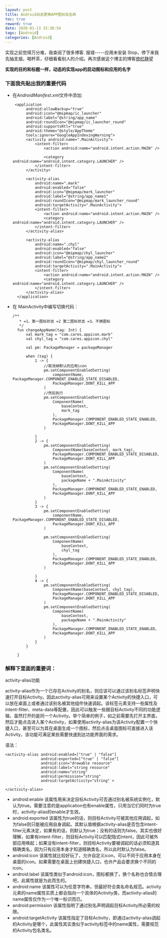 ```yaml
---
layout: post
title: Android动态更换APP图标及名称
toc: true
reward: true
date: 2020-01-13 15:38:54
tags: [Android]
categories: [Android]
---
```

实现之前觉得万分难，我查阅了很多博客.
报错-----应用未安装
Stop，停下来我先抽支烟，喝杯茶，仔细看看别人的介绍。再次感谢这个博主的博客[倚栏静望](https://blog.csdn.net/ozhuimeng123/article/details/92734825)

<!-- more -->
**实现的目的和标题一样，动态的实现app的启动图标和应用的名字**
### 下面我先贴出我的重要代码
* 在*AndroidManifest.xml*文件中添加:
  ```
   <application
        android:allowBackup="true"
        android:icon="@mipmap/ic_launcher"
        android:label="@string/app_name"
        android:roundIcon="@mipmap/ic_launcher_round"
        android:supportsRtl="true"
        android:theme="@style/AppTheme"
        tools:ignore="GoogleAppIndexingWarning">
        <activity android:name=".MainActivity">
            <intent-filter>
                <action android:name="android.intent.action.MAIN" />

                <category android:name="android.intent.category.LAUNCHER" />
            </intent-filter>
        </activity>

        <activity-alias
            android:name=".mark"
            android:enabled="false"
            android:icon="@mipmap/mark_launcher"
            android:label="@string/app_name1"
            android:roundIcon="@mipmap/mark_launcher_round"
            android:targetActivity=".MainActivity">
            <intent-filter>
                <action android:name="android.intent.action.MAIN" />
                <category android:name="android.intent.category.LAUNCHER" />
            </intent-filter>
        </activity-alias>

        <activity-alias
            android:name=".chyl"
            android:enabled="false"
            android:icon="@mipmap/chyl_launcher"
            android:label="@string/app_name2"
            android:roundIcon="@mipmap/chyl_launcher_round"
            android:targetActivity=".MainActivity">
            <intent-filter>
                <action android:name="android.intent.action.MAIN" />
                <category android:name="android.intent.category.LAUNCHER" />
            </intent-filter>
        </activity-alias>
    </application>
    ```
* 在 MainActivity中编写切换代码：
  ```
  /**
     * =1、第一图标状态 =2 第二图标状态 =3、不换图标
     */
    fun changeAppName(tag: Int) {
        val mark_tag = "com.cares.appicon.mark"
        val chyl_tag = "com.cares.appicon.chyl"
        
        val pm: PackageManager = packageManager

        when (tag) {
            1 -> {
                //取消掉默认的应用icon
                pm.setComponentEnabledSetting(
                    componentName, PackageManager.COMPONENT_ENABLED_STATE_DISABLED,
                    PackageManager.DONT_KILL_APP
                )
                //然后执行
                pm.setComponentEnabledSetting(
                    ComponentName(
                        baseContext,
                        mark_tag
                    ),
                    PackageManager.COMPONENT_ENABLED_STATE_ENABLED,
                    PackageManager.DONT_KILL_APP
                )

            }
            2 -> {
                pm.setComponentEnabledSetting(
                    ComponentName(baseContext, mark_tag),
                    PackageManager.COMPONENT_ENABLED_STATE_DISABLED,
                    PackageManager.DONT_KILL_APP
                )
                pm.setComponentEnabledSetting(
                    ComponentName(
                        baseContext,
                        packageName + ".MainActivity"
                    ),
                    PackageManager.COMPONENT_ENABLED_STATE_ENABLED,
                    PackageManager.DONT_KILL_APP
                )
            }
            3 -> {
                pm.setComponentEnabledSetting(
                    componentName, PackageManager.COMPONENT_ENABLED_STATE_DISABLED,
                    PackageManager.DONT_KILL_APP
                )

                pm.setComponentEnabledSetting(
                    ComponentName(
                        baseContext,
                        chyl_tag
                    ),
                    PackageManager.COMPONENT_ENABLED_STATE_ENABLED,
                    PackageManager.DONT_KILL_APP
                )

            }
            4 -> {
                pm.setComponentEnabledSetting(
                    ComponentName(baseContext, chyl_tag),
                    PackageManager.COMPONENT_ENABLED_STATE_DISABLED,
                    PackageManager.DONT_KILL_APP
                )
                pm.setComponentEnabledSetting(
                    ComponentName(
                        baseContext,
                        packageName + ".MainActivity"
                    ),
                    PackageManager.COMPONENT_ENABLED_STATE_ENABLED,
                    PackageManager.DONT_KILL_APP
                )
            }
        }

    }
    ```
### 解释下里面的重要词：
activity-alias功能

activity-alias作为一个已存在Activity的别名，则应该可以通过该别名标签声明快速打开目标Activity。因此activity-alias可用来设置某个Activity的快捷入口，可以放在桌面上或者通过该别名被其他组件快速调起。该标签元素支持一些属性及intent-filter、meta-data等配置，因此可以触发一些跟目标Activity不同的功能逻辑，虽然打开的是同一个Activity。举个简单的例子，如之前需要先打开主界面，然后才能点击进入某个Activity，如果使用activity-alias为该Activity配置一个快捷入口，甚至可以为其在桌面生成一个图标，然后点击桌面图标可直接进入该Activity，该功能可满足某些需要快速到达功能界面的需求。

语法：
```
<activity-alias android:enabled=["true" | "false"]
                android:exported=["true" | "false"]
                android:icon="drawable resource"
                android:label="string resource"
                android:name="string"
                android:permission="string"
                android:targetActivity="string" >
    . . .
</activity-alias>
```
* android:enable
该属性用来决定目标Activity可否通过别名被系统实例化，默认为true。需要注意的是application也有enable属性，只用当它们同时为true时，activity-alias的enable才生效。
* android:exported
该属性为true的话，则目标Activity可被其他应用调起，如为false则只能被应用自身调起。其默认值根据activity-alias是否包含intent-filter元素决定，如果有的话，则默认为true；没有的话则为false。其实也很好理解，如果有intent-filter，则目标Activity可以匹配隐式Intent，因此可被外部应用唤起；如果没有intent-filter，则目标Activity要被调起的话必须知道其精确类名，因为只有应用本身才知道精确类名，所以此时默认为false。
* android:icon
该属性就比较好玩了，允许自定义icon，可以不同于应用本身在桌面的icon。如果需要在桌面上创建快捷入口，也许产品会要求换个不同的icon。
* android:label
该属性类似于android:icon，图标都换了，换个名称也合情合理吧，此属性就是为此而生的。
* android:name
该属性可以为任意字符串，但最好符合类名命名规范。activity元素的name属性实质上都会指向一个具体的Activity类，而activity-alias的name属性仅作为一个唯一标识而已。
* android:permission
该属性指明了通过别名声明调起目标Activity所必需的权限。
* android:targetActivity
该属性指定了目标Activity，即通过activity-alias调起的Activity是哪个，此属性其实类似于activity标签中的name属性，需要规范的Activity包名类名。